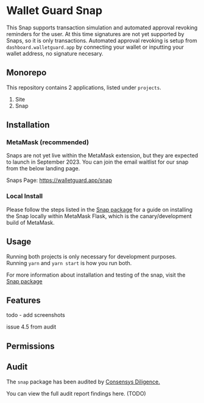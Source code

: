 # Wallet Guard Snap

This Snap supports transaction simulation and automated approval revoking reminders for the user. At this time signatures are not yet supported by Snaps, so it is only transactions. Automated approval revoking is setup from `dashboard.walletguard.app` by connecting your wallet or inputting your wallet address, no signature necesary.


## Monorepo
This repository contains 2 applications, listed under `projects`.

1. Site
2. Snap

## Installation

### MetaMask (recommended)

Snaps are not yet live within the MetaMask extension, but they are expected to launch in September 2023. You can join the email waitlist for our snap from the below landing page.

Snaps Page: https://walletguard.app/snap

### Local Install

Please follow the steps listed in the [Snap package](https://github.com/wallet-guard/wallet-guard-snap/tree/main/packages/snap) for a guide on installing the Snap locally within MetaMask Flask, which is the canary/development build of MetaMask.

## Usage

Running both projects is only necessary for development purposes. Running `yarn` and `yarn start` is how you run both.

For more information about installation and testing of the snap, visit the [Snap package](https://github.com/wallet-guard/wallet-guard-snap/tree/main/packages/snap) 

## Features
todo - add screenshots

issue 4.5 from audit

## Permissions

## Audit

The `snap` package has been audited by [Consensys Diligence.](https://consensys.io/diligence/)

You can view the full audit report findings here. (TODO)
